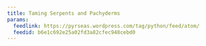 ```yaml
---
title: Taming Serpents and Pachyderms
params:
  feedlink: https://pyrseas.wordpress.com/tag/python/feed/atom/
  feedid: b6e1c692e25a02fd3a82cfec948cebd0
---
```

